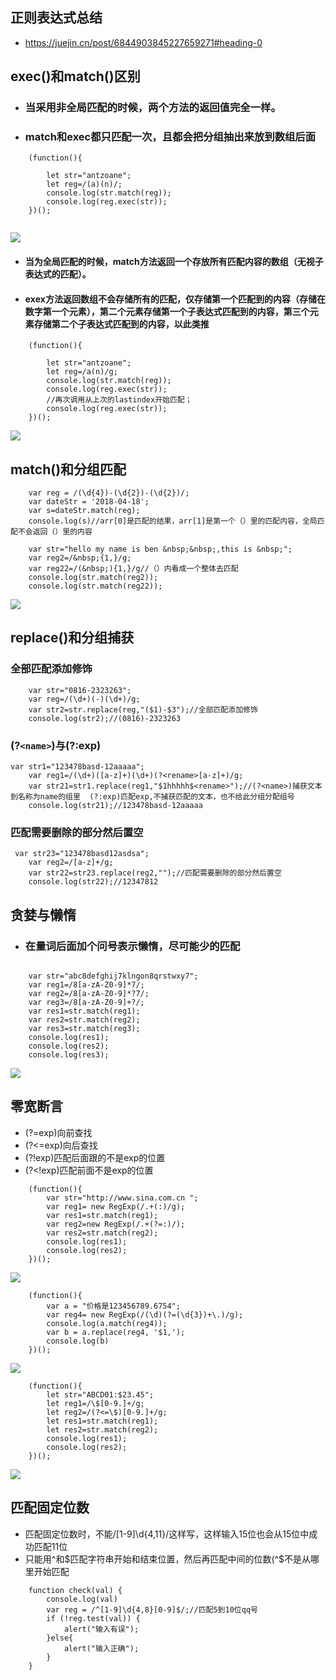 ## 正则表达式总结

- https://juejin.cn/post/6844903845227659271#heading-0

## exec()和match()区别
- ### 当采用非全局匹配的时候，两个方法的返回值完全一样。
- ### match和exec都只匹配一次，且都会把分组抽出来放到数组后面
```tsx
    (function(){
        
        let str="antzoane";
        let reg=/(a)(n)/;
        console.log(str.match(reg));
        console.log(reg.exec(str));
    })();
    
```
![](/img/blog/20/1.png)
- #### 当为全局匹配的时候，match方法返回一个存放所有匹配内容的数组（无视子表达式的匹配）。
- #### exex方法返回数组不会存储所有的匹配，仅存储第一个匹配到的内容（存储在数字第一个元素），第二个元素存储第一个子表达式匹配到的内容，第三个元素存储第二个子表达式匹配到的内容，以此类推
```tsx
    (function(){
       
        let str="antzoane";
        let reg=/a(n)/g;
        console.log(str.match(reg));
        console.log(reg.exec(str));
        //再次调用从上次的lastindex开始匹配；
        console.log(reg.exec(str));
    })();
```
![](/img/blog/20/2.png)

## match()和分组匹配

```tsx
    var reg = /(\d{4})-(\d{2})-(\d{2})/;
    var dateStr = '2018-04-18';
    var s=dateStr.match(reg);
    console.log(s)//arr[0]是匹配的结果，arr[1]是第一个（）里的匹配内容，全局匹配不会返回（）里的内容

    var str="hello my name is ben &nbsp;&nbsp;,this is &nbsp;";
    var reg2=/&nbsp;{1,}/g;
    var reg22=/(&nbsp;){1,}/g//（）内看成一个整体去匹配
    console.log(str.match(reg2));
    console.log(str.match(reg22));
```

![](/img/blog/20/3.png)

## replace()和分组捕获
### 全部匹配添加修饰

```tsx
    var str="0816-2323263";
    var reg=/(\d+)(-)(\d+)/g;
    var str2=str.replace(reg,"($1)-$3");//全部匹配添加修饰
    console.log(str2);//(0816)-2323263
```
### (?`<name>`)与(?:exp)

```tsx
var str1="123478basd-12aaaaa";
    var reg1=/(\d+)([a-z]+)(\d+)(?<rename>[a-z]+)/g;
    var str21=str1.replace(reg1,"$1hhhhh$<rename>");//(?<name>)捕获文本到名称为name的组里  (?:exp)匹配exp,不捕获匹配的文本，也不给此分组分配组号
    console.log(str21);//123478basd-12aaaaa
```
### 匹配需要删除的部分然后置空

```tsx
 var str23="123478basd12asdsa";
    var reg2=/[a-z]+/g;
    var str22=str23.replace(reg2,"");//匹配需要删除的部分然后置空
    console.log(str22);//12347812
```
## 贪婪与懒惰

- ###  在量词后面加个问号表示懒惰，尽可能少的匹配
```tsx
   
    var str="abc8defghij7klngon8qrstwxy7";
    var reg1=/8[a-zA-Z0-9]*7/;
    var reg2=/8[a-zA-Z0-9]*?7/;
    var reg3=/8[a-zA-Z0-9]+?/;
    var res1=str.match(reg1);
    var res2=str.match(reg2);
    var res3=str.match(reg3);
    console.log(res1);
    console.log(res2);
    console.log(res3);
```
![](/img/blog/20/4.png)
## 零宽断言
   - (?=exp)向前查找
   - (?<=exp)向后查找
   - (?!exp)匹配后面跟的不是exp的位置
   - (?<!exp)匹配前面不是exp的位置

```tsx
    (function(){
        var str="http://www.sina.com.cn ";
        var reg1= new RegExp(/.+(:)/g);
        var res1=str.match(reg1);
        var reg2=new RegExp(/.+(?=:)/);
        var res2=str.match(reg2);
        console.log(res1);
        console.log(res2);
    })();
```    
![](/img/blog/20/5.png)
```tsx
    (function(){
        var a = "价格是123456789.6754";
        var reg4= new RegExp(/(\d)(?=(\d{3})+\.)/g);
        console.log(a.match(reg4));
        var b = a.replace(reg4, '$1,');
        console.log(b)
    })();
```
![](/img/blog/20/6.png)
```tsx   
    (function(){
        let str="ABCD01:$23.45";
        let reg1=/\$[0-9.]+/g;
        let reg2=/(?<=\$)[0-9.]+/g;
        let res1=str.match(reg1);
        let res2=str.match(reg2);
        console.log(res1);
        console.log(res2);
    })();
```
![](/img/blog/20/7.png)
## 匹配固定位数
   - 匹配固定位数时，不能/[1-9]\d{4,11}/这样写，这样输入15位也会从15位中成功匹配11位
   - 只能用^和$匹配字符串开始和结束位置，然后再匹配中间的位数(^$不是从哪里开始匹配

```tsx
    function check(val) {
        console.log(val)
        var reg = /^[1-9]\d{4,8}[0-9]$/;//匹配5到10位qq号
        if (!reg.test(val)) {
            alert("输入有误");
        }else{
            alert("输入正确");
        }
    }
```